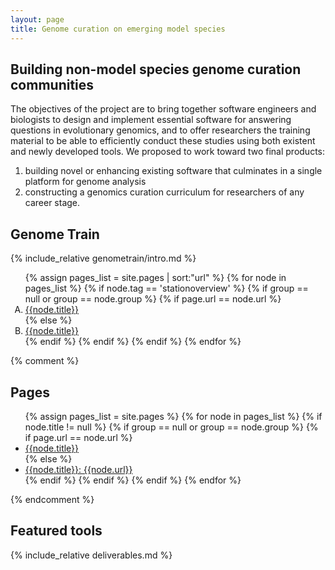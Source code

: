 ```yaml
---
layout: page
title: Genome curation on emerging model species
---
```

## Building non-model species genome curation communities

The objectives of the project are to bring together software engineers and biologists to design
and implement essential software for answering questions in evolutionary genomics, and to
offer researchers the training material to be able to efficiently conduct these studies using both
existent and newly developed tools. We proposed to work toward two final products: 

  1. building novel or enhancing existing software that culminates in a single platform for genome analysis
  2. constructing a genomics curation curriculum for researchers of any career stage.



## Genome Train

{% include_relative genometrain/intro.md %}

<ol type="A">
{% assign pages_list = site.pages | sort:"url" %}
 {% for node in pages_list %}
    {% if node.tag == 'stationoverview' %} 
      {% if group == null or group == node.group %}
        {% if page.url == node.url %}
        <li class="active"><a href="{{ BASE_PATH }}{{node.url}}" class="active">{{node.title}}</a></li>
        {% else %}
        <li><a href="{{ BASE_PATH }}{{node.url}}">{{node.title}}</a></li>
        {% endif %}
      {% endif %}
    {% endif %}
  {% endfor %}
</ol>


{% comment %}


## Pages 

<ul>
{% assign pages_list = site.pages %}
 {% for node in pages_list %}
    {% if node.title != null %}
      {% if group == null or group == node.group %}
        {% if page.url == node.url %}
        <li class="active"><a href="{{ BASE_PATH }}{{node.url}}" class="active">{{node.title}}</a></li>
        {% else %}
        <li><a href="{{ BASE_PATH }}{{node.url}}">{{node.title}}: {{node.url}}</a></li>
        {% endif %}
      {% endif %}
    {% endif %}
  {% endfor %}

</ul>

 
{% endcomment %}

## Featured tools

{% include_relative deliverables.md %}
